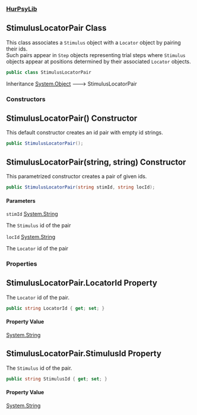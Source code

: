 ### [HurPsyLib](HurPsyLib.md 'HurPsyLib')

## StimulusLocatorPair Class

This class associates a `Stimulus` object with a `Locator` object by pairing their ids.  
Such pairs appear in `Step` objects representing trial steps where `Stimulus` objects appear at positions determined by their associated `Locator` objects.

```csharp
public class StimulusLocatorPair
```

Inheritance [System.Object](https://docs.microsoft.com/en-us/dotnet/api/System.Object 'System.Object') &#129106; StimulusLocatorPair
### Constructors

<a name='HurPsyLib.StimulusLocatorPair.StimulusLocatorPair()'></a>

## StimulusLocatorPair() Constructor

This default constructor creates an id pair with empty id strings.

```csharp
public StimulusLocatorPair();
```

<a name='HurPsyLib.StimulusLocatorPair.StimulusLocatorPair(string,string)'></a>

## StimulusLocatorPair(string, string) Constructor

This parametrized constructor creates a pair of given ids.

```csharp
public StimulusLocatorPair(string stimId, string locId);
```
#### Parameters

<a name='HurPsyLib.StimulusLocatorPair.StimulusLocatorPair(string,string).stimId'></a>

`stimId` [System.String](https://docs.microsoft.com/en-us/dotnet/api/System.String 'System.String')

The `Stimulus` id of the pair

<a name='HurPsyLib.StimulusLocatorPair.StimulusLocatorPair(string,string).locId'></a>

`locId` [System.String](https://docs.microsoft.com/en-us/dotnet/api/System.String 'System.String')

The `Locator` id of the pair
### Properties

<a name='HurPsyLib.StimulusLocatorPair.LocatorId'></a>

## StimulusLocatorPair.LocatorId Property

The `Locator` id of the pair.

```csharp
public string LocatorId { get; set; }
```

#### Property Value
[System.String](https://docs.microsoft.com/en-us/dotnet/api/System.String 'System.String')

<a name='HurPsyLib.StimulusLocatorPair.StimulusId'></a>

## StimulusLocatorPair.StimulusId Property

The `Stimulus` id of the pair.

```csharp
public string StimulusId { get; set; }
```

#### Property Value
[System.String](https://docs.microsoft.com/en-us/dotnet/api/System.String 'System.String')